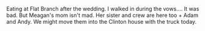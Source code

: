 Eating at Flat Branch after the wedding. I walked in during the vows....  It was bad. But Meagan's mom isn't mad. Her sister and crew are here too + Adam and Andy. We might move them into the Clinton house with the truck today.